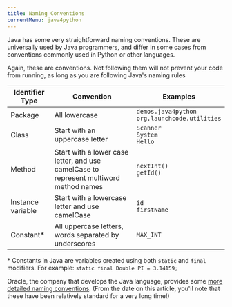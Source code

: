 ```yaml
---
title: Naming Conventions
currentMenu: java4python
---
```


Java has some very straightforward naming conventions. These are universally used by Java programmers, and differ in some cases from conventions commonly used in Python or other languages.

Again, these are conventions. Not following them will not prevent your code from running, as long as you are following Java's naming rules

Identifier Type | Convention | Examples
|---------------|------------|----------|
Package | All lowercase | `demos.java4python` <br> `org.launchcode.utilities`
Class | Start with an uppercase letter | `Scanner` <br> `System` <br> `Hello`
Method | Start with a lower case letter, and use camelCase to represent multiword method names | `nextInt()` <br> `getId()`
Instance variable | Start with a lowercase letter and use camelCase | `id` <br> `firstName`
Constant* | All uppercase letters, words separated by underscores | `MAX_INT`

\* Constants in Java are variables created using both `static` and `final` modifiers. For example: `static final Double PI = 3.14159;`

Oracle, the company that develops the Java language, provides some [more detailed naming conventions](http://www.oracle.com/technetwork/java/codeconventions-135099.html). (From the date on this article, you'll note that these have been relatively standard for a very long time!)

